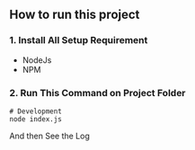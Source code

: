 ## How to run this project

### 1. Install All Setup Requirement

- NodeJs
- NPM

### 2. Run This Command on Project Folder

```
# Development
node index.js
```

And then See the Log
